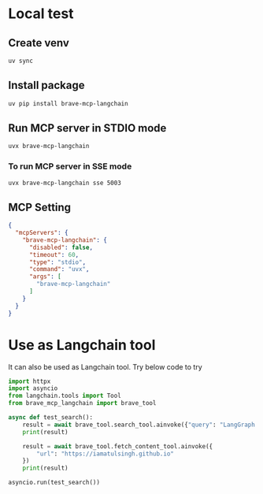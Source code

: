 # Local test

## Create venv
```bash
uv sync
```

## Install package

```bash
uv pip install brave-mcp-langchain
```

## Run MCP server in STDIO mode

```bash
uvx brave-mcp-langchain
```

### To run MCP server in SSE mode
```bash
uvx brave-mcp-langchain sse 5003
```

## MCP Setting

```json
{
  "mcpServers": {
    "brave-mcp-langchain": {
      "disabled": false,
      "timeout": 60,
      "type": "stdio",
      "command": "uvx",
      "args": [
        "brave-mcp-langchain"
      ]
    }
  }
}
```

# Use as Langchain tool

It can also be used as Langchain tool. Try below code to try

```python
import httpx
import asyncio
from langchain.tools import Tool
from brave_mcp_langchain import brave_tool

async def test_search():
    result = await brave_tool.search_tool.ainvoke({"query": "LangGraph overview", "max_results": 10})
    print(result)

    result = await brave_tool.fetch_content_tool.ainvoke({
        "url": "https://iamatulsingh.github.io"
    })
    print(result)

asyncio.run(test_search())
```
